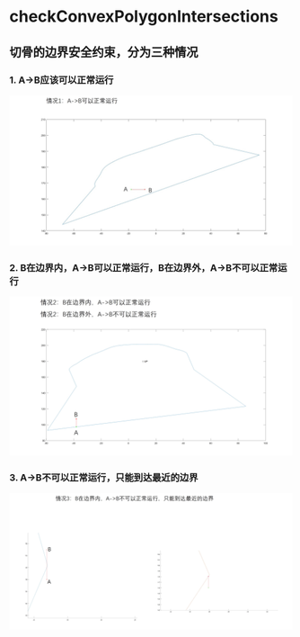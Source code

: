 # checkConvexPolygonIntersections
 ## 切骨的边界安全约束，分为三种情况

### 1. A->B应该可以正常运行
![alt text](figure/图片1.jpg)
### 2. B在边界内，A->B可以正常运行，B在边界外，A->B不可以正常运行
![alt text](figure/图片2.jpg)
### 3. A->B不可以正常运行，只能到达最近的边界
![alt text](figure/图片3.jpg)